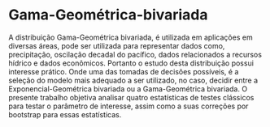 # Gama-Geométrica-bivariada

<p>A distribuição Gama-Geométrica bivariada, é utilizada em aplicações em diversas áreas, pode ser utilizada para representar dados como, precipitação, oscilação decadal do pacífico, dados relacionados a recursos hídrico e dados econômicos. Portanto o estudo desta distribuição possui interesse prático. Onde uma das tomadas de decisões possíveis, é a seleção do modelo mais adequado a ser utilizado, no caso, decidir entre a Exponencial-Geométrica bivariada ou a Gama-Geométrica bivariada. O presente trabalho objetiva analisar quatro estatísticas de testes clássicos para testar o parâmetro de interesse, assim como a suas correções por bootstrap para essas estatísticas.</p>
